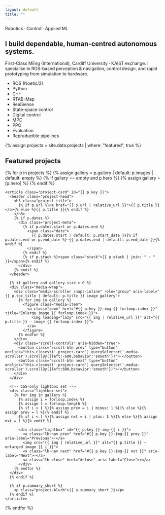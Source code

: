 ```yaml
---
layout: default
title: ""
---
```


<div class="home">

<section class="home-intro">
  <p class="kicker">Robotics · Control · Applied ML</p>
  <h1>I build dependable, human-centred autonomous systems.</h1>
  <p class="lede">
    First-Class MEng (International), Cardiff University · KAIST exchange.
    I specialise in ROS-based perception & navigation, control design, and rapid
    prototyping from simulation to hardware.
  </p>

  <!-- Skill chips -->
  <ul class="skill-chips" aria-label="Core tools and methods">
    <li class="chip">ROS (Noetic/2)</li>
    <li class="chip">Python</li>
    <li class="chip">C++</li>
    <li class="chip">RTAB-Map</li>
    <li class="chip">RealSense</li>
    <li class="chip">State-space control</li>
    <li class="chip">Digital control</li>
    <li class="chip">MPC</li>
    <li class="chip">PPO</li>
    <li class="chip">Evaluation</li>
    <li class="chip">Reproducible pipelines</li>
  </ul>
</section>

{% assign projects = site.data.projects | where: "featured", true %}

<section class="featured-projects" aria-labelledby="featured-title">
  <h2 id="featured-title">Featured projects</h2>

  {% for p in projects %}
    {% assign gallery = p.gallery | default: p.images | default: empty %}
    {% if gallery == empty and p.hero %}
      {% assign gallery = [p.hero] %}
    {% endif %}

    <article class="project-card" id="{{ p.key }}">
      <header class="project-head">
        <h3 class="project-title">
          {% if p.url %}<a href="{{ p.url | relative_url }}">{{ p.title }}</a>{% else %}{{ p.title }}{% endif %}
        </h3>
        {% if p.dates %}
          <div class="project-meta">
            {% if p.dates.start or p.dates.end %}
              <span class="date">
                {{ p.dates.start | default: p.start_date }}{% if p.dates.end or p.end_date %}—{{ p.dates.end | default: p.end_date }}{% endif %}
              </span>
            {% endif %}
            {% if p.stack %}<span class="stack">{{ p.stack | join: " · " }}</span>{% endif %}
          </div>
        {% endif %}
      </header>

      {% if gallery and gallery.size > 0 %}
      <div class="media-wrap">
        <div class="media-scroller snaps-inline" role="group" aria-label="{{ p.toc_title | default: p.title }} image gallery">
          {% for img in gallery %}
            <figure class="media-item">
              <a class="zoom" href="#{{ p.key }}-img-{{ forloop.index }}" title="Enlarge image {{ forloop.index }}">
                <img loading="lazy" src="{{ img | relative_url }}" alt="{{ p.title }} – image {{ forloop.index }}">
              </a>
            </figure>
          {% endfor %}
        </div>
        <div class="scroll-controls" aria-hidden="true">
          <button class="scroll-btn prev" type="button" onclick="this.closest('.project-card').querySelector('.media-scroller').scrollBy({left:-600,behavior:'smooth'})">‹</button>
          <button class="scroll-btn next" type="button" onclick="this.closest('.project-card').querySelector('.media-scroller').scrollBy({left:600,behavior:'smooth'})">›</button>
        </div>
      </div>

      <!-- CSS-only lightbox set -->
      <div class="lightbox-set">
        {% for img in gallery %}
          {% assign i = forloop.index %}
          {% assign l = forloop.length %}
          {% if i > 1 %}{% assign prev = i | minus: 1 %}{% else %}{% assign prev = l %}{% endif %}
          {% if i < l %}{% assign nxt = i | plus: 1 %}{% else %}{% assign nxt = 1 %}{% endif %}

          <div class="lightbox" id="{{ p.key }}-img-{{ i }}">
            <a class="lb-nav prev" href="#{{ p.key }}-img-{{ prev }}" aria-label="Previous">‹</a>
            <img src="{{ img | relative_url }}" alt="{{ p.title }} – enlarged image {{ i }}">
            <a class="lb-nav next" href="#{{ p.key }}-img-{{ nxt }}" aria-label="Next">›</a>
            <a class="lb-close" href="#close" aria-label="Close">×</a>
          </div>
        {% endfor %}
      </div>
      {% endif %}

      {% if p.summary_short %}
        <p class="project-blurb">{{ p.summary_short }}</p>
      {% endif %}
    </article>
  {% endfor %}
</section>

<div id="close" hidden></div>
</div>
